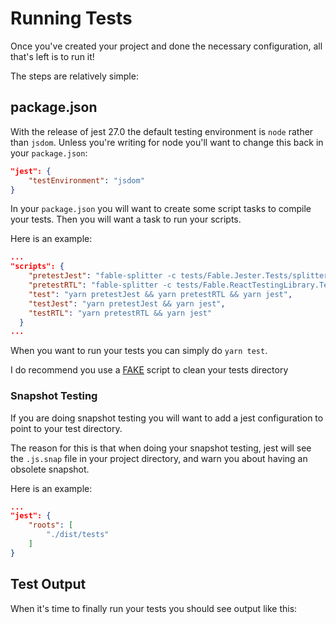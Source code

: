 # Running Tests

Once you've created your project and done the necessary 
configuration, all that's left is to run it!

The steps are relatively simple:

## package.json

With the release of jest 27.0 the default testing environment is `node` rather than `jsdom`.
Unless you're writing for node you'll want to change this back in your `package.json`:

```json
"jest": {
    "testEnvironment": "jsdom"
}
```

In your `package.json` you will want to create some script
tasks to compile your tests. Then you will want a task to 
run your scripts. 

Here is an example:

```json
...
"scripts": {
    "pretestJest": "fable-splitter -c tests/Fable.Jester.Tests/splitter.config.js",
    "pretestRTL": "fable-splitter -c tests/Fable.ReactTestingLibrary.Tests/splitter.config.js",
    "test": "yarn pretestJest && yarn pretestRTL && yarn jest",
    "testJest": "yarn pretestJest && yarn jest",
    "testRTL": "yarn pretestRTL && yarn jest"
  }
...
```

When you want to run your tests you can simply do `yarn test`.

<Note>I do recommend you use a [FAKE] script to clean your tests directory</Note>

[FAKE]: https://github.com/fsharp/FAKE

### Snapshot Testing

If you are doing snapshot testing you will want to add 
a jest configuration to point to your test directory.

The reason for this is that when doing your snapshot
testing, jest will see the `.js.snap` file in your project
directory, and warn you about having an obsolete snapshot.

Here is an example:

```json
...
"jest": {
    "roots": [
        "./dist/tests"
    ]
}
```

## Test Output

When it's time to finally run your tests you should see output like this:

<resolved-image source='/images/test.gif' />
